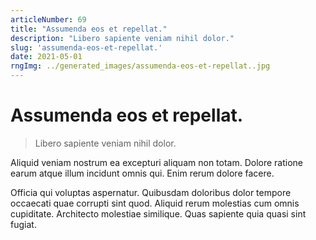 ```yaml
---
articleNumber: 69
title: "Assumenda eos et repellat."
description: "Libero sapiente veniam nihil dolor."
slug: 'assumenda-eos-et-repellat.'
date: 2021-05-01
rngImg: ../generated_images/assumenda-eos-et-repellat..jpg
---
```


# Assumenda eos et repellat.

> Libero sapiente veniam nihil dolor.

Aliquid veniam nostrum ea excepturi aliquam non totam. Dolore ratione earum atque illum incidunt omnis qui. Enim rerum dolore facere.
 Officia qui voluptas aspernatur. Quibusdam doloribus dolor tempore occaecati quae corrupti sint quod. Aliquid rerum molestias cum omnis cupiditate. Architecto molestiae similique. Quas sapiente quia quasi sint fugiat.
